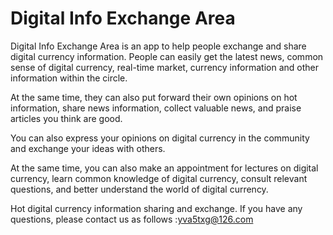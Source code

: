 # Digital Info Exchange Area

Digital Info Exchange Area  is an app to help people exchange and share digital currency information. People can easily get the latest news, common sense of digital currency, real-time market, currency information and other information within the circle. 

At the same time, they can also put forward their own opinions on hot information, share news information, collect valuable news, and praise articles you think are good.

You can also express your opinions on digital currency in the community and exchange your ideas with others. 

At the same time, you can also make an appointment for lectures on digital currency, learn common knowledge of digital currency, consult relevant questions, and better understand the world of digital currency.

Hot digital currency information sharing and exchange.
If you have any questions, please contact us as follows :yva5txg@126.com
